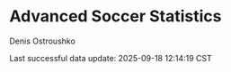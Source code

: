 # Advanced Soccer Statistics
Denis Ostroushko

<!-- gfm -->

Last successful data update: 2025-09-18 12:14:19 CST
